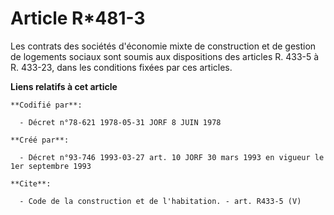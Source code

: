 # Article R*481-3

Les contrats des sociétés d'économie mixte de construction et de gestion de logements sociaux sont soumis aux dispositions
des articles R. 433-5 à R. 433-23, dans les conditions fixées par ces articles.

**Liens relatifs à cet article**

	**Codifié par**:

	  - Décret n°78-621 1978-05-31 JORF 8 JUIN 1978

	**Créé par**:

	  - Décret n°93-746 1993-03-27 art. 10 JORF 30 mars 1993 en vigueur le 1er septembre 1993

	**Cite**:

	  - Code de la construction et de l'habitation. - art. R433-5 (V)
